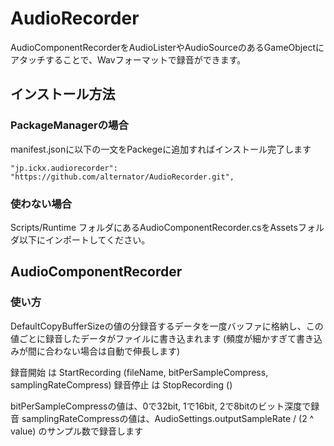 # AudioRecorder

AudioComponentRecorderをAudioListerやAudioSourceのあるGameObjectにアタッチすることで、Wavフォーマットで録音ができます。

## インストール方法

### PackageManagerの場合
manifest.jsonに以下の一文をPackegeに追加すればインストール完了します
```
"jp.ickx.audiorecorder": "https://github.com/alternator/AudioRecorder.git",
```

### 使わない場合
Scripts/Runtime フォルダにあるAudioComponentRecorder.csをAssetsフォルダ以下にインポートしてください。

## AudioComponentRecorder
### 使い方

DefaultCopyBufferSizeの値の分録音するデータを一度バッファに格納し、この値ごとに録音したデータがファイルに書き込まれます  (頻度が細かすぎて書き込みが間に合わない場合は自動で伸長します)

録音開始 は StartRecording (fileName, bitPerSampleCompress, samplingRateCompress)
録音停止 は StopRecording ()

bitPerSampleCompressの値は、0で32bit, 1で16bit, 2で8bitのビット深度で録音
samplingRateCompressの値は、AudioSettings.outputSampleRate / (2 ^ value) のサンプル数で録音します
